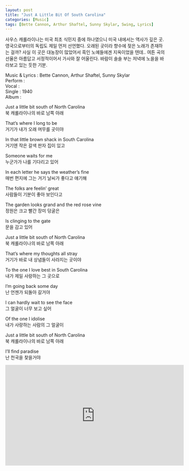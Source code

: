 ```yaml
---
layout: post
title: "Just A Little Bit Of South Carolina"
categories: [Music]
tags: [Bette Cannon, Arthur Shaftel, Sunny Skylar, Swing, Lyrics]
---
```


사우스 캐롤라이나는 미국 최초 식민지 중에 하나였으니 미국 내에서는 역사가 깊은 곳. 영국으로부터의 독립도 제일 먼저 선언했다. 오래된 곳이라 향수에 젖은 노래가 존재하는 걸까? 사실 이 곳은 대농장이 많았어서 흑인 노예들에겐 지옥이었을 텐데.. 여튼 곡의 선율은 아름답고 서정적이어서 가사와 잘 어울린다. 바람이 솔솔 부는 저녁에 노을을 바라보고 있는 듯한 기분.

Music & Lyrics : Bette Cannon, Arthur Shaftel, Sunny Skylar  
Perform :  
Vocal :   
Single : 1940  
Album :  

Just a little bit south of North Carolina  
북 캐롤라이나의 바로 남쪽 아래  

That’s where I long to be  
거기가 내가 오래 머무를 곳이야  

In that little brown shack in South Carolina  
거기엔 작은 갈색 판자 집이 있고  

Someone waits for me  
누군가가 나를 기다리고 있어  

In each letter he says the weather’s fine  
매번 편지에 그는 거기 날씨가 좋다고 얘기해  

The folks are feelin’ great  
사람들이 기분이 좋아 보인다고  

The garden looks grand and the red rose vine  
정원은 크고 빨간 장미 덩굴은  

Is clinging to the gate  
문을 감고 있어  

Just a little bit south of North Carolina  
북 캐롤라이나의 바로 남쪽 아래  

That’s where my thoughts all stray  
거기가 바로 내 상념들이 사라지는 곳이야  

To the one I love best in South Carolina  
내가 제일 사랑하는 그 곳으로  

I’m going back some day  
난 언젠가 되돌아 갈거야  

I can hardly wait to see the face  
그 얼굴이 너무 보고 싶어  

Of the one I idolise  
내가 사랑하는 사람의 그 얼굴이  

Just a little bit south of North Carolina  
북 캐롤라이나의 바로 남쪽 아래  

I’ll find paradise  
난 천국을 찾을거야  

<iframe width="560" height="315" src="https://www.youtube.com/embed/MpvxxxearQ0" title="YouTube video player" frameborder="0" allow="accelerometer; autoplay; clipboard-write; encrypted-media; gyroscope; picture-in-picture" allowfullscreen></iframe>